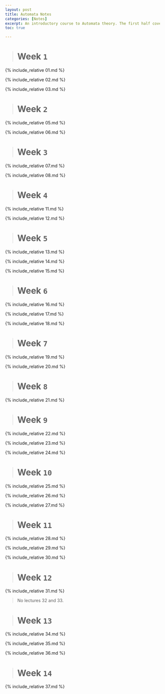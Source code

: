 ```yaml
---
layout: post
title: Automata Notes
categories: [Notes]
excerpt: An introductory course to Automata theory. The first half covers DFAs, NFAs, and their various properties. Relations of regularity of languages and DFAs/NFAs and proofs of non-regularity of languages. The second half of the notes covers pushdown automata, context free grammar and their relation with deterministic PDAs. Briefly touches upon Turing machines.
toc: true

---
```


<script type="text/javascript" async src="https://cdnjs.cloudflare.com/ajax/libs/mathjax/2.7.5/latest.js?config=TeX-MML-AM_CHTML" async></script>

> # Week `1`

{% include_relative 01.md %}

{% include_relative 02.md %}

{% include_relative 03.md %}

> # Week `2`

{% include_relative 05.md %}

{% include_relative 06.md %}

> # Week `3`

{% include_relative 07.md %}

{% include_relative 08.md %}

> # Week `4`

{% include_relative 11.md %}

{% include_relative 12.md %}

> # Week `5`

{% include_relative 13.md %}

{% include_relative 14.md %}

{% include_relative 15.md %}

> # Week `6`

{% include_relative 16.md %}

{% include_relative 17.md %}

{% include_relative 18.md %} 

> # Week `7`

{% include_relative 19.md %}

{% include_relative 20.md %}

> # Week `8`

{% include_relative 21.md %}

> # Week `9`

{% include_relative 22.md %}

{% include_relative 23.md %}

{% include_relative 24.md %}

> # Week `10`

{% include_relative 25.md %}

{% include_relative 26.md %}

{% include_relative 27.md %}

> # Week `11`

{% include_relative 28.md %}

{% include_relative 29.md %}

{% include_relative 30.md %}

> # Week `12`

{% include_relative 31.md %}

> No lectures 32 and 33.

> # Week `13`

{% include_relative 34.md %}

{% include_relative 35.md %}

{% include_relative 36.md %}

> # Week `14`

{% include_relative 37.md %}

